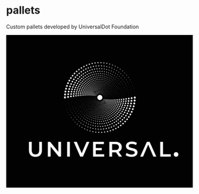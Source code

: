 # pallets
Custom pallets developed by UniversalDot Foundation


![Logo](https://github.com/UniversalDot/documents/blob/master/logo/rsz_jpg-02.jpg)
